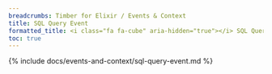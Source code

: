 ```yaml
---
breadcrumbs: Timber for Elixir / Events & Context
title: SQL Query Event
formatted_title: <i class="fa fa-cube" aria-hidden="true"></i> SQL Query Event
toc: true
---
```


{% include docs/events-and-context/sql-query-event.md %}